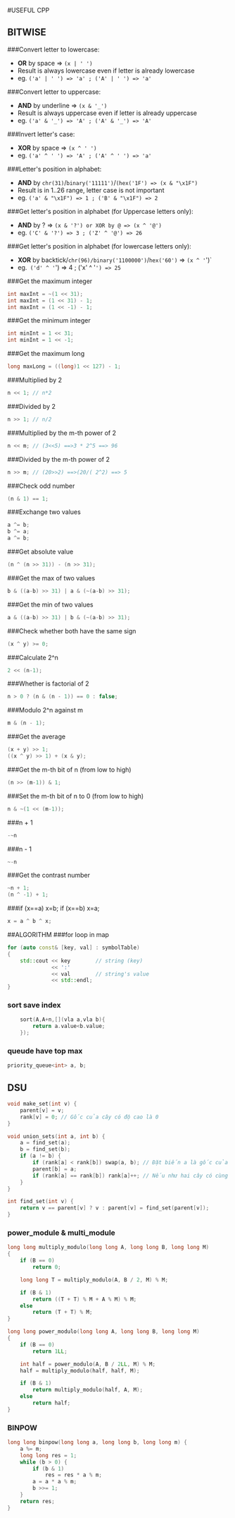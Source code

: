#USEFUL CPP

## BITWISE

###Convert letter to lowercase:

- **OR** by space => `(x | ' ')`
- Result is always lowercase even if letter is already lowercase
- eg. `('a' | ' ') => 'a' ; ('A' | ' ') => 'a'`

###Convert letter to uppercase:

- **AND** by underline => `(x & '_')`
- Result is always uppercase even if letter is already uppercase
- eg. `('a' & '_') => 'A' ; ('A' & '_') => 'A'`

###Invert letter's case:

- **XOR** by space => `(x ^ ' ')`
- eg. `('a' ^ ' ') => 'A' ; ('A' ^ ' ') => 'a'`

###Letter's position in alphabet:

- **AND** by `chr(31)`/`binary('11111')`/`(hex('1F') => (x & "\x1F")`
- Result is in 1..26 range, letter case is not important
- eg. `('a' & "\x1F") => 1 ; ('B' & "\x1F") => 2`

###Get letter's position in alphabet (for Uppercase letters only):

- **AND** by ? => `(x & '?') or XOR by @ => (x ^ '@')`
- eg. `('C' & '?') => 3 ; ('Z' ^ '@') => 26`

###Get letter's position in alphabet (for lowercase letters only):

- **XOR** by backtick/`chr(96)/binary('1100000')`/`hex('60')` => `(x ^ '`')`
- eg.` ('d' ^ '`') => 4 ; ('x' ^ '`') => 25`


###Get the maximum integer
```cpp
int maxInt = ~(1 << 31);
int maxInt = (1 << 31) - 1;
int maxInt = (1 << -1) - 1;
```
###Get the minimum integer
```cpp
int minInt = 1 << 31;
int minInt = 1 << -1;
```
###Get the maximum long
```cpp
long maxLong = ((long)1 << 127) - 1;
```
###Multiplied by 2
```cpp
n << 1; // n*2
```
###Divided by 2
```cpp
n >> 1; // n/2
```
###Multiplied by the m-th power of 2
```cpp
n << m; // (3<<5) ==>3 * 2^5 ==> 96
```
###Divided by the m-th power of 2
```cpp
n >> m; // (20>>2) ==>(20/( 2^2) ==> 5
```
###Check odd number
```cpp
(n & 1) == 1;
```
###Exchange two values
```cpp
a ^= b;
b ^= a;
a ^= b;
```
###Get absolute value
```cpp
(n ^ (n >> 31)) - (n >> 31);
```
###Get the max of two values
```cpp
b & ((a-b) >> 31) | a & (~(a-b) >> 31);
```
###Get the min of two values
```cpp
a & ((a-b) >> 31) | b & (~(a-b) >> 31);
```
###Check whether both have the same sign
```cpp
(x ^ y) >= 0;
```
###Calculate 2^n
```cpp
2 << (n-1);
```
###Whether is factorial of 2
```cpp
n > 0 ? (n & (n - 1)) == 0 : false;
```
###Modulo 2^n against m
```cpp
m & (n - 1);
```
###Get the average
```cpp
(x + y) >> 1;
((x ^ y) >> 1) + (x & y);
```
###Get the m-th bit of n (from low to high)
```cpp
(n >> (m-1)) & 1;
```
###Set the m-th bit of n to 0 (from low to high)
```cpp
n & ~(1 << (m-1));
```
###n + 1
```cpp
-~n
```
###n - 1
```cpp
~-n
```
###Get the contrast number
```cpp
~n + 1;
(n ^ -1) + 1; 
```
###if (x==a) x=b; if (x==b) x=a;
```cpp
x = a ^ b ^ x;
```
##ALGORITHM
###for loop in map
```cpp
for (auto const& [key, val] : symbolTable)
{
    std::cout << key        // string (key)
              << ':'  
              << val        // string's value
              << std::endl;
}
```
### sort save index
```cpp
    sort(A,A+n,[](vla a,vla b){
        return a.value<b.value;
    });
```
### queude have top max
```cpp
priority_queue<int> a, b;
```
## DSU
```cpp
void make_set(int v) {
    parent[v] = v;
    rank[v] = 0; // Gốc của cây có độ cao là 0
}

void union_sets(int a, int b) {
    a = find_set(a);
    b = find_set(b);
    if (a != b) {
        if (rank[a] < rank[b]) swap(a, b); // Đặt biến a là gốc của cây có độ cao lớn hơn
        parent[b] = a;
        if (rank[a] == rank[b]) rank[a]++; // Nếu như hai cây có cùng một độ cao, độ cao của cây mới sau khi gộp sẽ tăng 1
    } 
}

int find_set(int v) {
    return v == parent[v] ? v : parent[v] = find_set(parent[v]);
}
```

### power_module & multi_module
```cpp
long long multiply_modulo(long long A, long long B, long long M)
{
    if (B == 0)
        return 0;

    long long T = multiply_modulo(A, B / 2, M) % M;

    if (B & 1)
        return ((T + T) % M + A % M) % M;
    else
        return (T + T) % M;
}

long long power_modulo(long long A, long long B, long long M)  
{
    if (B == 0)
        return 1LL;

    int half = power_modulo(A, B / 2LL, M) % M;
    half = multiply_modulo(half, half, M);

    if (B & 1)
        return multiply_modulo(half, A, M);
    else
        return half;
}
```
### BINPOW
```cpp
long long binpow(long long a, long long b, long long m) {
    a %= m;
    long long res = 1;
    while (b > 0) {
        if (b & 1)
            res = res * a % m;
        a = a * a % m;
        b >>= 1;
    }
    return res;
}
```



